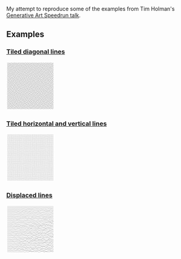 My attempt to reproduce some of the examples from
Tim Holman's [Generative Art Speedrun talk](https://www.youtube.com/watch?v=4Se0_w0ISYk).

## Examples

### [Tiled diagonal lines](01-lines-tiled/)

<img src="01-lines-tiled/lines-tiled.png" width="25%">

### [Tiled horizontal and vertical lines](02-lines-tiled/)

<img src="02-lines-tiled/lines-tiled-2.png" width="25%">

### [Displaced lines](03-lines-displaced/)

<img src="03-lines-displaced/lines-displaced.png" width="25%">
